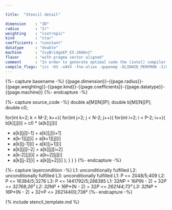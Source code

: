 ```yaml
---

title:  "Stencil detail"

dimension    : "3D"
radius       : "2r"
weighting    : "isotropic"
kind         : "star"
coefficients : "constant"
datatype     : "double"
machine      : "IvyBridgeEP_E5-2660v2"
flavor       : "with pragma vector aligned"
comment      : "In order to generate optimal code the (intel) compiler needs a hint for the inner loop: `#pragma vector aligned`"
compile_flags: "icc -O3 -xAVX -fno-alias -qopenmp -DLIKWID_PERFMON -I/mnt/opt/likwid-4.3.2/include -L/mnt/opt/likwid-4.3.2/lib -I./stempel/stempel/headers/ ./stempel/headers/timing.c ./stempel/headers/dummy.c solar_compilable.c -o stencil -llikwid"
---
```


{%- capture basename -%}
{{page.dimension}}-{{page.radius}}-{{page.weighting}}-{{page.kind}}-{{page.coefficients}}-{{page.datatype}}-{{page.machine}}
{%- endcapture -%}

{%- capture source_code -%}
double a[M][N][P];
double b[M][N][P];
double c0;

for(int k=2; k < M-2; k++){
for(int j=2; j < N-2; j++){
for(int i=2; i < P-2; i++){
b[k][j][i] = c0 * (a[k][j][i]
+ a[k][j][i-1] + a[k][j][i+1]
+ a[k-1][j][i] + a[k+1][j][i]
+ a[k][j-1][i] + a[k][j+1][i]
+ a[k][j][i-2] + a[k][j][i+2]
+ a[k-2][j][i] + a[k+2][j][i]
+ a[k][j-2][i] + a[k][j+2][i]
);
}
}
}
{%- endcapture -%}

{%- capture layercondition -%}
L1: unconditionally fulfilled
L2: unconditionally fulfilled
L3: unconditionally fulfilled
L1: P <= 2048/5;409
L2: P <= 16384/5;3276
L3: P <= 1441792/5;288385
L1: 32*N*P + 16*P*(N - 2) + 32*P <= 32768;26²
L2: 32*N*P + 16*P*(N - 2) + 32*P <= 262144;73²
L3: 32*N*P + 16*P*(N - 2) + 32*P <= 26214400;738²
{%- endcapture -%}

{% include stencil_template.md %}

